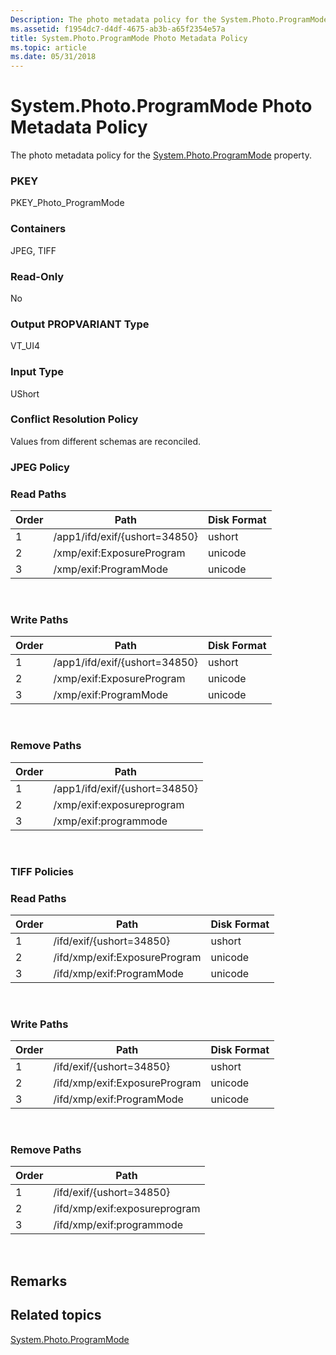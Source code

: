 ```yaml
---
Description: The photo metadata policy for the System.Photo.ProgramMode property.
ms.assetid: f1954dc7-d4df-4675-ab3b-a65f2354e57a
title: System.Photo.ProgramMode Photo Metadata Policy
ms.topic: article
ms.date: 05/31/2018
---
```


# System.Photo.ProgramMode Photo Metadata Policy

The photo metadata policy for the [System.Photo.ProgramMode](https://msdn.microsoft.com/en-us/library/bb760520(VS.85).aspx) property.

### PKEY

PKEY\_Photo\_ProgramMode

### Containers

JPEG, TIFF

### Read-Only

No

### Output PROPVARIANT Type

VT\_UI4

### Input Type

UShort

### Conflict Resolution Policy

Values from different schemas are reconciled.

### JPEG Policy

### Read Paths



| Order | Path                          | Disk Format |
|-------|-------------------------------|-------------|
| 1     | /app1/ifd/exif/{ushort=34850} | ushort      |
| 2     | /xmp/exif:ExposureProgram     | unicode     |
| 3     | /xmp/exif:ProgramMode         | unicode     |



 

### Write Paths



| Order | Path                          | Disk Format |
|-------|-------------------------------|-------------|
| 1     | /app1/ifd/exif/{ushort=34850} | ushort      |
| 2     | /xmp/exif:ExposureProgram     | unicode     |
| 3     | /xmp/exif:ProgramMode         | unicode     |



 

### Remove Paths



| Order | Path                          |
|-------|-------------------------------|
| 1     | /app1/ifd/exif/{ushort=34850} |
| 2     | /xmp/exif:exposureprogram     |
| 3     | /xmp/exif:programmode         |



 

### TIFF Policies

### Read Paths



| Order | Path                          | Disk Format |
|-------|-------------------------------|-------------|
| 1     | /ifd/exif/{ushort=34850}      | ushort      |
| 2     | /ifd/xmp/exif:ExposureProgram | unicode     |
| 3     | /ifd/xmp/exif:ProgramMode     | unicode     |



 

### Write Paths



| Order | Path                          | Disk Format |
|-------|-------------------------------|-------------|
| 1     | /ifd/exif/{ushort=34850}      | ushort      |
| 2     | /ifd/xmp/exif:ExposureProgram | unicode     |
| 3     | /ifd/xmp/exif:ProgramMode     | unicode     |



 

### Remove Paths



| Order | Path                          |
|-------|-------------------------------|
| 1     | /ifd/exif/{ushort=34850}      |
| 2     | /ifd/xmp/exif:exposureprogram |
| 3     | /ifd/xmp/exif:programmode     |



 

## Remarks

## Related topics

<dl> <dt>

[System.Photo.ProgramMode](https://msdn.microsoft.com/en-us/library/bb760520(VS.85).aspx)
</dt> </dl>

 

 



